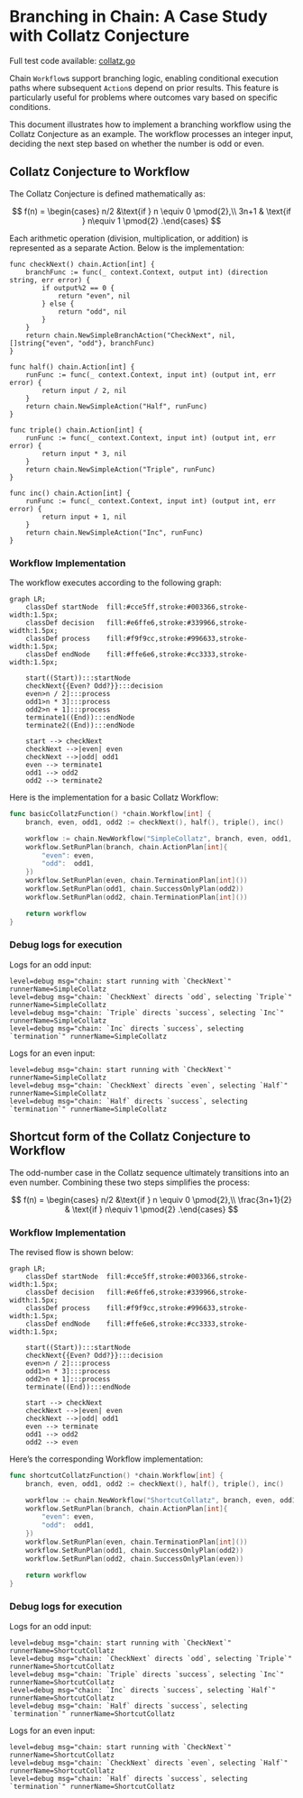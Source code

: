 # Branching in Chain: A Case Study with Collatz Conjecture

Full test code available: [collatz.go](collatz.go)

Chain `Workflow`s support branching logic, enabling conditional execution paths where subsequent `Action`s depend on prior results. This feature is particularly useful for problems where outcomes vary based on specific conditions.

This document illustrates how to implement a branching workflow using the Collatz Conjecture as an example. The workflow processes an integer input, deciding the next step based on whether the number is odd or even.

## Collatz Conjecture to Workflow

The Collatz Conjecture is defined mathematically as:

$$
f(n) = \begin{cases} n/2 &\text{if } n \equiv 0 \pmod{2},\\
3n+1 & \text{if } n\equiv 1 \pmod{2} .\end{cases}
$$

Each arithmetic operation (division, multiplication, or addition) is represented as a separate Action. Below is the implementation:

```golang
func checkNext() chain.Action[int] {
    branchFunc := func(_ context.Context, output int) (direction string, err error) {
        if output%2 == 0 {
            return "even", nil
        } else {
            return "odd", nil
        }
    }
    return chain.NewSimpleBranchAction("CheckNext", nil, []string{"even", "odd"}, branchFunc)
}

func half() chain.Action[int] {
    runFunc := func(_ context.Context, input int) (output int, err error) {
        return input / 2, nil
    }
    return chain.NewSimpleAction("Half", runFunc)
}

func triple() chain.Action[int] {
    runFunc := func(_ context.Context, input int) (output int, err error) {
        return input * 3, nil
    }
    return chain.NewSimpleAction("Triple", runFunc)
}

func inc() chain.Action[int] {
    runFunc := func(_ context.Context, input int) (output int, err error) {
        return input + 1, nil
    }
    return chain.NewSimpleAction("Inc", runFunc)
}

```

### Workflow Implementation

The workflow executes according to the following graph:

```mermaid
graph LR;
    classDef startNode  fill:#cce5ff,stroke:#003366,stroke-width:1.5px;
    classDef decision   fill:#e6ffe6,stroke:#339966,stroke-width:1.5px;
    classDef process    fill:#f9f9cc,stroke:#996633,stroke-width:1.5px;
    classDef endNode    fill:#ffe6e6,stroke:#cc3333,stroke-width:1.5px;

    start((Start)):::startNode
    checkNext{{Even? Odd?}}:::decision
    even>n / 2]:::process
    odd1>n * 3]:::process
    odd2>n + 1]:::process
    terminate1((End)):::endNode
    terminate2((End)):::endNode
    
    start --> checkNext
    checkNext -->|even| even
    checkNext -->|odd| odd1
    even --> terminate1
    odd1 --> odd2
    odd2 --> terminate2
```

Here is the implementation for a basic Collatz Workflow:

```go
func basicCollatzFunction() *chain.Workflow[int] {
    branch, even, odd1, odd2 := checkNext(), half(), triple(), inc()

    workflow := chain.NewWorkflow("SimpleCollatz", branch, even, odd1, odd2)
    workflow.SetRunPlan(branch, chain.ActionPlan[int]{
        "even": even,
        "odd":  odd1,
    })
    workflow.SetRunPlan(even, chain.TerminationPlan[int]())
    workflow.SetRunPlan(odd1, chain.SuccessOnlyPlan(odd2))
    workflow.SetRunPlan(odd2, chain.TerminationPlan[int]())

    return workflow
}
```

### Debug logs for execution

Logs for an odd input:

```text
level=debug msg="chain: start running with `CheckNext`" runnerName=SimpleCollatz
level=debug msg="chain: `CheckNext` directs `odd`, selecting `Triple`" runnerName=SimpleCollatz
level=debug msg="chain: `Triple` directs `success`, selecting `Inc`" runnerName=SimpleCollatz
level=debug msg="chain: `Inc` directs `success`, selecting `termination`" runnerName=SimpleCollatz
```

Logs for an even input:

```text
level=debug msg="chain: start running with `CheckNext`" runnerName=SimpleCollatz
level=debug msg="chain: `CheckNext` directs `even`, selecting `Half`" runnerName=SimpleCollatz
level=debug msg="chain: `Half` directs `success`, selecting `termination`" runnerName=SimpleCollatz
```

## Shortcut form of the Collatz Conjecture to Workflow

The odd-number case in the Collatz sequence ultimately transitions into an even number. Combining these two steps simplifies the process:

$$
f(n) = \begin{cases} n/2 &\text{if } n \equiv 0 \pmod{2},\\
\frac{3n+1}{2} & \text{if } n\equiv 1 \pmod{2} .\end{cases}
$$

### Workflow Implementation

The revised flow is shown below:

```mermaid
graph LR;
    classDef startNode  fill:#cce5ff,stroke:#003366,stroke-width:1.5px;
    classDef decision   fill:#e6ffe6,stroke:#339966,stroke-width:1.5px;
    classDef process    fill:#f9f9cc,stroke:#996633,stroke-width:1.5px;
    classDef endNode    fill:#ffe6e6,stroke:#cc3333,stroke-width:1.5px;

    start((Start)):::startNode
    checkNext{{Even? Odd?}}:::decision
    even>n / 2]:::process
    odd1>n * 3]:::process
    odd2>n + 1]:::process
    terminate((End)):::endNode

    start --> checkNext
    checkNext -->|even| even
    checkNext -->|odd| odd1
    even --> terminate
    odd1 --> odd2
    odd2 --> even
```

Here’s the corresponding Workflow implementation:

```go
func shortcutCollatzFunction() *chain.Workflow[int] {
    branch, even, odd1, odd2 := checkNext(), half(), triple(), inc()

    workflow := chain.NewWorkflow("ShortcutCollatz", branch, even, odd1, odd2)
    workflow.SetRunPlan(branch, chain.ActionPlan[int]{
        "even": even,
        "odd":  odd1,
    })
    workflow.SetRunPlan(even, chain.TerminationPlan[int]())
    workflow.SetRunPlan(odd1, chain.SuccessOnlyPlan(odd2))
    workflow.SetRunPlan(odd2, chain.SuccessOnlyPlan(even))

    return workflow
}
```

### Debug logs for execution

Logs for an odd input:

```text
level=debug msg="chain: start running with `CheckNext`" runnerName=ShortcutCollatz
level=debug msg="chain: `CheckNext` directs `odd`, selecting `Triple`" runnerName=ShortcutCollatz
level=debug msg="chain: `Triple` directs `success`, selecting `Inc`" runnerName=ShortcutCollatz
level=debug msg="chain: `Inc` directs `success`, selecting `Half`" runnerName=ShortcutCollatz
level=debug msg="chain: `Half` directs `success`, selecting `termination`" runnerName=ShortcutCollatz
```

Logs for an even input:

```text
level=debug msg="chain: start running with `CheckNext`" runnerName=ShortcutCollatz
level=debug msg="chain: `CheckNext` directs `even`, selecting `Half`" runnerName=ShortcutCollatz
level=debug msg="chain: `Half` directs `success`, selecting `termination`" runnerName=ShortcutCollatz
```

